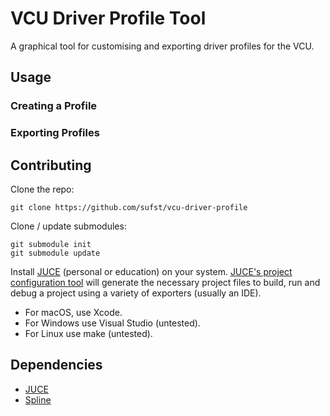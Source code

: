 # VCU Driver Profile Tool
A graphical tool for customising and exporting driver profiles for the VCU.

## Usage

### Creating a Profile
<!--Bad input points will give bad outputs.-->

### Exporting Profiles


## Contributing
Clone the repo:
```
git clone https://github.com/sufst/vcu-driver-profile
```
Clone / update submodules:
```
git submodule init
git submodule update
```
Install [JUCE](https://juce.com/get-juce) (personal or education) on your system. [JUCE's project configuration tool](https://juce.com/discover/projucer) will generate the necessary project files to build, run and debug a project using a variety of exporters (usually an IDE).
- For macOS, use Xcode.
- For Windows use Visual Studio (untested).
- For Linux use make (untested).

## Dependencies
- [JUCE](https://github.com/juce-framework/JUCE)
- [Spline](https://github.com/ttk592/spline)
